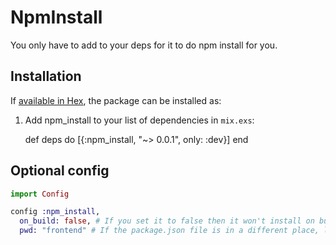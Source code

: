 # NpmInstall

You only have to add to your deps for it to do npm install for you.

## Installation

If [available in Hex](https://hex.pm/docs/publish), the package can be installed as:

  1. Add npm_install to your list of dependencies in `mix.exs`:

        def deps do
          [{:npm_install, "~> 0.0.1", only: :dev}]
        end

## Optional config

```elixir
import Config

config :npm_install,
  on_build: false, # If you set it to false then it won't install on build
  pwd: "frontend" # If the package.json file is in a different place, like in phoenix
```
